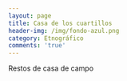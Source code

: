 ```yaml
---
layout: page
title: Casa de los cuartillos
header-img: /img/fondo-azul.png
category: Etnográfico
comments: 'true'
---
```



Restos de casa de campo

